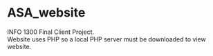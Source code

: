 # ASA_website
INFO 1300 Final Client Project. <br/>
Website uses PHP so a local PHP server must be downloaded to view website.
